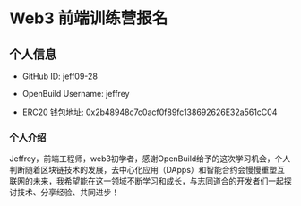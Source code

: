 # Web3 前端训练营报名

## 个人信息

* GitHub ID: jeff09-28

* OpenBuild Username: jeffrey

* ERC20 钱包地址: 0x2b48948c7c0acf0f89fc138692626E32a561cC04

### 个人介绍
Jeffrey，前端工程师，web3初学者，感谢OpenBuild给予的这次学习机会，个人判断随着区块链技术的发展，去中心化应用（DApps）和智能合约会慢慢重塑互联网的未来，我希望能在这一领域不断学习和成长，与志同道合的开发者们一起探讨技术、分享经验、共同进步！